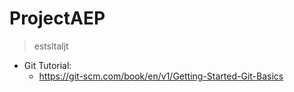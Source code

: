 # ProjectAEP
> estsltaljt
* Git Tutorial:
  * https://git-scm.com/book/en/v1/Getting-Started-Git-Basics